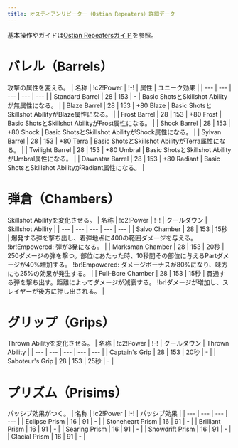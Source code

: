 ```yaml
---
title: オスティアンリピーター（Ostian Repeaters）詳細データ
---
```

基本操作やガイドは[Ostian Repeatersガイド](/basic/ostian-repeaters/)を参照。

# バレル（Barrels）
攻撃の属性を変える。
| 名称 | !c2!Power | !-! | 属性 | ユニーク効果 |
| --- | --- | --- | --- | --- |
| Standard Barrel | 28 | 153 | - | Basic ShotsとSkillshot Abilityが無属性になる。 |
| Blaze Barrel | 28 | 153 | +80 Blaze | Basic ShotsとSkillshot AbilityがBlaze属性になる。 |
| Frost Barrel | 28 | 153 | +80 Frost | Basic ShotsとSkillshot AbilityがFrost属性になる。 |
| Shock Barrel | 28 | 153 | +80 Shock | Basic ShotsとSkillshot AbilityがShock属性になる。 |
| Sylvan Barrel | 28 | 153 | +80 Terra | Basic ShotsとSkillshot AbilityがTerra属性になる。 |
| Twilight Barrel | 28 | 153 | +80 Umbral | Basic ShotsとSkillshot AbilityがUmbral属性になる。 |
| Dawnstar Barrel | 28 | 153 | +80 Radiant | Basic ShotsとSkillshot AbilityがRadiant属性になる。 |

# 弾倉（Chambers）
Skillshot Abilityを変化させる。
| 名称 | !c2!Power | !-! | クールダウン | Skillshot Ability |
| --- | --- | --- | --- | --- |
| Salvo Chamber | 28 | 153 | 15秒 | 爆発する弾を撃ち出し、着弾地点に400の範囲ダメージを与える。 !br!Empowered: 弾が3発になる。 |
| Marksman Chamber | 28 | 153 | 20秒 | 250ダメージの弾を撃つ。部位にあたった時、10秒間その部位に与えるPartダメージが40%増加する。 !br!Empowered: ダメージボーナスが80%になり、味方にも25%の効果が発生する。 |
| Full-Bore Chamber | 28 | 153 | 15秒 | 貫通する弾を撃ち出す。距離によってダメージが減衰する。 !br!ダメージが増加し、スレイヤーが後方に押し出される。 |

# グリップ（Grips）
Thrown Abilityを変化させる。
| 名称 | !c2!Power | !-! | クールダウン | Thrown Ability |
| --- | --- | --- | --- | --- |
| Captain's Grip | 28 | 153 | 20秒 | - |
| Saboteur's Grip | 28 | 153 | 25秒 | - |

# プリズム（Prisims）
パッシブ効果がつく。
| 名称 | !c2!Power | !-! |  パッシブ効果 |
| --- | --- | --- | --- |
| Eclipse Prism | 16 | 91 | - |
| Stoneheart Prism | 16 | 91 | - |
| Brilliant Prism | 16 | 91 | - |
| Searing Prism | 16 | 91 | - |
| Snowdrift Prism | 16 | 91 | - |
| Glacial Prism | 16 | 91 | - |
